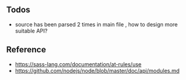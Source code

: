 ## Todos

* source has been parsed 2 times in main file , how to design more suitable API?

## Reference
* https://sass-lang.com/documentation/at-rules/use
* https://github.com/nodejs/node/blob/master/doc/api/modules.md
